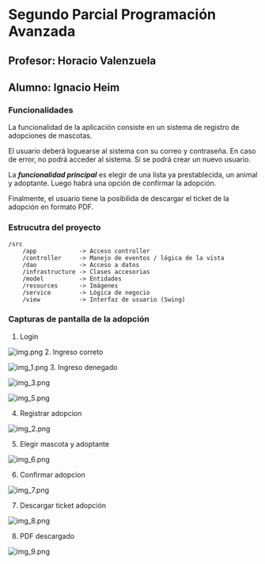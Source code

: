 # Segundo Parcial Programación Avanzada

## Profesor: Horacio Valenzuela
## Alumno: Ignacio Heim

### Funcionalidades
La funcionalidad de la aplicación consiste en un sistema de registro de adopciones de mascotas.

El usuario deberá loguearse al sistema con su correo y contraseña. En caso de error, no podrá acceder al sistema.
Si se podrá crear un nuevo usuario.

La ***funcionalidad principal*** es elegir de una lista ya prestablecida, un animal y adoptante. Luego habrá una opción de confirmar la adopción.

Finalmente, el usuario tiene la posibilida de descargar el ticket de la adopción en formato PDF.

### Estrucutra del proyecto
    /src
        /app            -> Acceso controller
        /controller     -> Manejo de eventos / lógica de la vista
        /dao            -> Acceso a datos
        /infrastructure -> Clases accesorias
        /model          -> Entidades
        /resources      -> Imágenes
        /service        -> Lógica de negocio
        /view           -> Interfaz de usuario (Swing)


### Capturas de pantalla de la adopción

1. Login

![img.png](img.png)
2. Ingreso correto

![img_1.png](img_1.png)
3. Ingreso denegado

![img_3.png](img_3.png)

![img_5.png](img_5.png)

4. Registrar adopcion

![img_2.png](img_2.png)

5. Elegir mascota y adoptante

![img_6.png](img_6.png)

6. Confirmar adopcion

![img_7.png](img_7.png)

7. Descargar ticket adopción

![img_8.png](img_8.png)

8. PDF descargado

![img_9.png](img_9.png)